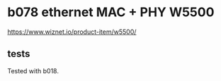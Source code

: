 # b078 ethernet MAC + PHY W5500

https://www.wiznet.io/product-item/w5500/


## tests
Tested with b018. 

